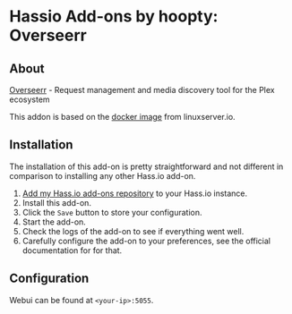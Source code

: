 # Hassio Add-ons by hoopty: Overseerr

## About

[Overseerr](https://github.com/sct/overseerr) - Request management and media discovery tool for the Plex ecosystem

This addon is based on the [docker image](https://github.com/linuxserver/docker-overseerr) from linuxserver.io.

## Installation

The installation of this add-on is pretty straightforward and not different in
comparison to installing any other Hass.io add-on.

1. [Add my Hass.io add-ons repository][repository] to your Hass.io instance.
1. Install this add-on.
1. Click the `Save` button to store your configuration.
1. Start the add-on.
1. Check the logs of the add-on to see if everything went well.
1. Carefully configure the add-on to your preferences, see the official documentation for for that.


## Configuration

Webui can be found at `<your-ip>:5055`.


[repository]: https://github.com/hoopty/hassio-addons
